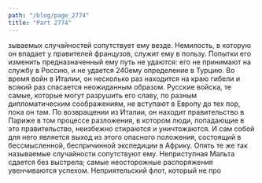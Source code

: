 ```yaml
---
path: "/blog/page_2774"
title: "Part 2774"
---
```


зываемых случайностей сопутствует ему везде. Немилость, в которую он впадает у правителей французов, служит ему в пользу. Попытки его изменить предназначенный ему путь не удаются: его не принимают на службу в Россию, и не удается 240ему определение в Турцию. Во время войн в Италии, он несколько раз находится на краю гибели и всякий раз спасается неожиданным образом. Русские войска, те самые, которые могут разрушить его славу, по разным дипломатическим соображениям, не вступают в Европу до тех пор, пока он там.
По возвращении из Италии, он находит правительство в Париже в том процессе разложения, в котором люди, попадающие в это правительство, неизбежно стираются и уничтожаются. И сам собой для него является выход из этого опасного положения, состоящий в бессмысленной, беспричинной экспедиции в Африку. Опять те же так называемые случайности сопутствуют ему. Неприступная Мальта сдается без выстрела; самые неосторожные распоряжения увенчиваются успехом. Неприятельский флот, который не про
